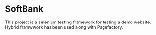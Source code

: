 # SoftBank
This project is a selenium testing framework for testing a demo website.
Hybrid framwwork has been used along with Pagefactory.
